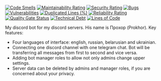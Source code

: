 [![Code Smells][code_smells_badge]][code_smells_link]
[![Maintainability Rating][maintainability_rating_badge]][maintainability_rating_link]
[![Security Rating][security_rating_badge]][security_rating_link]
[![Bugs][bugs_badge]][bugs_link]
[![Vulnerabilities][vulnerabilities_badge]][vulnerabilities_link]
[![Duplicated Lines (%)][duplicated_lines_density_badge]][duplicated_lines_density_link]
[![Reliability Rating][reliability_rating_badge]][reliability_rating_link]
[![Quality Gate Status][quality_gate_status_badge]][quality_gate_status_link]
[![Technical Debt][technical_debt_badge]][technical_debt_link]
[![Lines of Code][lines_of_code_badge]][lines_of_code_link]

My discord bot for my discord servers. His name is Прохор (Prokhor). Key features:

* Four languages of interface: english, russian, belarusian and ukrainian.
* Connecting one discord channel with one telegram chat. Bot will be transferring all messages from first to second and
  vice versa.
* Adding bot manager roles to allow not only admins change upper settings.
* Server data can be deleted by admins and manager roles, if you are concerned about your privacy.

<!----------------------------------------------------------------------------->

[code_smells_badge]: https://sonarcloud.io/api/project_badges/measure?project=hummel009_Prokhor-Discord-Bot&metric=code_smells

[code_smells_link]: https://sonarcloud.io/summary/overall?id=hummel009_Prokhor-Discord-Bot

[maintainability_rating_badge]: https://sonarcloud.io/api/project_badges/measure?project=hummel009_Prokhor-Discord-Bot&metric=sqale_rating

[maintainability_rating_link]: https://sonarcloud.io/summary/overall?id=hummel009_Prokhor-Discord-Bot

[security_rating_badge]: https://sonarcloud.io/api/project_badges/measure?project=hummel009_Prokhor-Discord-Bot&metric=security_rating

[security_rating_link]: https://sonarcloud.io/summary/overall?id=hummel009_Prokhor-Discord-Bot

[bugs_badge]: https://sonarcloud.io/api/project_badges/measure?project=hummel009_Prokhor-Discord-Bot&metric=bugs

[bugs_link]: https://sonarcloud.io/summary/overall?id=hummel009_Prokhor-Discord-Bot

[vulnerabilities_badge]: https://sonarcloud.io/api/project_badges/measure?project=hummel009_Prokhor-Discord-Bot&metric=vulnerabilities

[vulnerabilities_link]: https://sonarcloud.io/summary/overall?id=hummel009_Prokhor-Discord-Bot

[duplicated_lines_density_badge]: https://sonarcloud.io/api/project_badges/measure?project=hummel009_Prokhor-Discord-Bot&metric=duplicated_lines_density

[duplicated_lines_density_link]: https://sonarcloud.io/summary/overall?id=hummel009_Prokhor-Discord-Bot

[reliability_rating_badge]: https://sonarcloud.io/api/project_badges/measure?project=hummel009_Prokhor-Discord-Bot&metric=reliability_rating

[reliability_rating_link]: https://sonarcloud.io/summary/overall?id=hummel009_Prokhor-Discord-Bot

[quality_gate_status_badge]: https://sonarcloud.io/api/project_badges/measure?project=hummel009_Prokhor-Discord-Bot&metric=alert_status

[quality_gate_status_link]: https://sonarcloud.io/summary/overall?id=hummel009_Prokhor-Discord-Bot

[technical_debt_badge]: https://sonarcloud.io/api/project_badges/measure?project=hummel009_Prokhor-Discord-Bot&metric=sqale_index

[technical_debt_link]: https://sonarcloud.io/summary/overall?id=hummel009_Prokhor-Discord-Bot

[lines_of_code_badge]: https://sonarcloud.io/api/project_badges/measure?project=hummel009_Prokhor-Discord-Bot&metric=ncloc

[lines_of_code_link]: https://sonarcloud.io/summary/overall?id=hummel009_Prokhor-Discord-Bot
